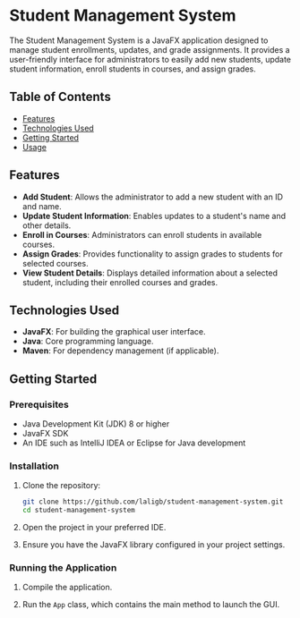# Student Management System

The Student Management System is a JavaFX application designed to manage student enrollments, updates, and grade assignments. It provides a user-friendly interface for administrators to easily add new students, update student information, enroll students in courses, and assign grades.

## Table of Contents

- [Features](#features)
- [Technologies Used](#technologies-used)
- [Getting Started](#getting-started)
- [Usage](#usage)

## Features

- **Add Student**: Allows the administrator to add a new student with an ID and name.
- **Update Student Information**: Enables updates to a student's name and other details.
- **Enroll in Courses**: Administrators can enroll students in available courses.
- **Assign Grades**: Provides functionality to assign grades to students for selected courses.
- **View Student Details**: Displays detailed information about a selected student, including their enrolled courses and grades.

## Technologies Used

- **JavaFX**: For building the graphical user interface.
- **Java**: Core programming language.
- **Maven**: For dependency management (if applicable).

## Getting Started

### Prerequisites

- Java Development Kit (JDK) 8 or higher
- JavaFX SDK
- An IDE such as IntelliJ IDEA or Eclipse for Java development

### Installation

1. Clone the repository:

   ```bash
   git clone https://github.com/laligb/student-management-system.git
   cd student-management-system
   ```

2. Open the project in your preferred IDE.

3. Ensure you have the JavaFX library configured in your project settings.

### Running the Application

1. Compile the application.

2. Run the `App` class, which contains the main method to launch the GUI.
